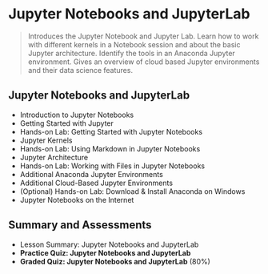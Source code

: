 # Jupyter Notebooks and JupyterLab
> Introduces the Jupyter Notebook and Jupyter Lab. Learn how to work with different kernels in a Notebook session and about the basic Jupyter architecture. Identify the tools in an Anaconda Jupyter environment. Gives an overview of cloud based Jupyter environments and their data science features.
## Jupyter Notebooks and JupyterLab
- Introduction to Jupyter Notebooks
- Getting Started with Jupyter
- Hands-on Lab: Getting Started with Jupyter Notebooks
- Jupyter Kernels
- Hands-on Lab: Using Markdown in Jupyter Notebooks
- Jupyter Architecture
- Hands-on Lab: Working with Files in Jupyter Notebooks
- Additional Anaconda Jupyter Environments
- Additional Cloud-Based Jupyter Environments
- (Optional) Hands-on Lab: Download & Install Anaconda on Windows
- Jupyter Notebooks on the Internet
## Summary and Assessments
- Lesson Summary: Jupyter Notebooks and JupyterLab
- **Practice Quiz: Jupyter Notebooks and JupyterLab**
- **Graded Quiz: Jupyter Notebooks and JupyterLab** (80%)
